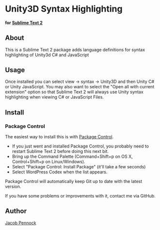 # Unity3D Syntax Highlighting 
#### for [Sublime Text 2](http://www.sublimetext.com/2)

## About
This is a Sublime Text 2 package adds language definitions for syntax highlighting of Unity3d C# and JavaScript 

## Usage
Once installed you can select view -> syntax -> Unity3D and then Unity C# or Unity JavaScript.
You may also want to select the "Open all with current extension" option so that Sublime Text 2 will always use 
Unity syntax highlighting when viewing C# or JavaScript Files.

## Install

### Package Control

The easiest way to install this is with [Package Control](http://wbond.net/sublime\_packages/package\_control).

 * If you just went and installed Package Control, you probably need to restart Sublime Text 2 before doing this next bit.
 * Bring up the Command Palette (Command+Shift+p on OS X, Control+Shift+p on Linux/Windows).
 * Select "Package Control: Install Package" (it'll take a few seconds)
 * Select WordPress Codex when the list appears.

Package Control will automatically keep Git up to date with the latest version.

If you have some problems or improvements with it, contact me via GitHub.


## Author
[Jacob Pennock](http://jacobpennock.com)
